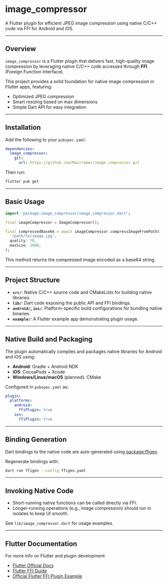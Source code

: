 # image_compressor

A Flutter plugin for efficient JPEG image compression using native C/C++ code via FFI for Android and iOS.

---

## Overview

`image_compressor` is a Flutter plugin that delivers fast, high-quality image compression by leveraging native C/C++ code accessed through **FFI** (Foreign Function Interface).

This project provides a solid foundation for native image compression in Flutter apps, featuring:

- Optimized JPEG compression
- Smart resizing based on max dimensions
- Simple Dart API for easy integration

---

## Installation

Add the following to your `pubspec.yaml`:

```yaml
dependencies:
  image_compressor:
    git:
      url: https://github.com/Mairramer/image_compressor.git
```

Then run:

```bash
flutter pub get
```

---

## Basic Usage

```dart
import 'package:image_compressor/image_compressor.dart';

final imageCompressor = ImageCompressor();

final compressedBase64 = await imageCompressor.compressImageFromPath(
  '/path/to/image.jpg',
  quality: 70,
  maxSize: 1080,
);
```

This method returns the compressed image encoded as a base64 string.

---

## Project Structure

- **`src/`**: Native C/C++ source code and CMakeLists for building native libraries.
- **`lib/`**: Dart code exposing the public API and FFI bindings.
- **`android/`, `ios/`**: Platform-specific build configurations for bundling native binaries.
- **`example/`**: A Flutter example app demonstrating plugin usage.

---

## Native Build and Packaging

The plugin automatically compiles and packages native libraries for Android and iOS using:

- **Android**: Gradle + Android NDK
- **iOS**: CocoaPods + Xcode
- **Windows/Linux/macOS** (planned): CMake

Configured in `pubspec.yaml` as:

```yaml
plugin:
  platforms:
    android:
      ffiPlugin: true
    ios:
      ffiPlugin: true
```

---

## Binding Generation

Dart bindings to the native code are auto-generated using [package:ffigen](https://pub.dev/packages/ffigen).

Regenerate bindings with:

```bash
dart run ffigen --config ffigen.yaml
```

---

## Invoking Native Code

- Short-running native functions can be called directly via FFI.
- Longer-running operations (e.g., image compression) should run in isolates to keep UI smooth.

See `lib/image_compressor.dart` for usage examples.

---

## Flutter Documentation

For more info on Flutter and plugin development:

- [Flutter Official Docs](https://docs.flutter.dev)
- [Flutter FFI Guide](https://flutter.dev/docs/development/platform-integration/c-interop)
- [Official Flutter FFI Plugin Example](https://github.com/flutter/plugins/tree/main/packages/ffi/example)
